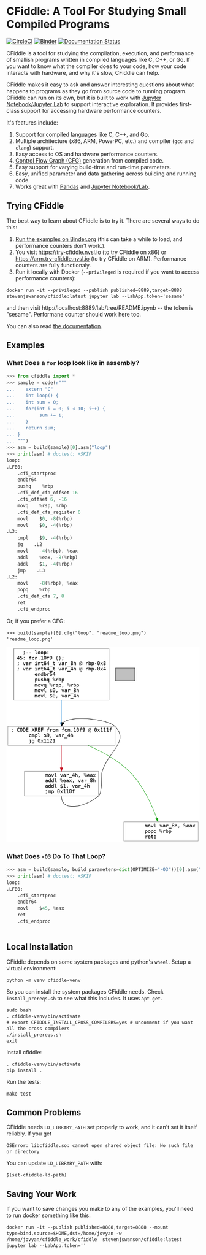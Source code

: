 # CFiddle: A Tool For Studying Small Compiled Programs

[![CircleCI](https://circleci.com/gh/NVSL/cfiddle.svg?style=svg)](https://circleci.com/gh/NVSL/cfiddle)
[![Binder](https://mybinder.org/badge_logo.svg)](https://mybinder.org/v2/gh/NVSL/cfiddle/main?labpath=README.ipynb)
[![Documentation Status](https://readthedocs.org/projects/cfiddle/badge/?version=latest)](https://cfiddle.readthedocs.io/en/latest/?badge=latest)
	
CFiddle is a tool for studying the compilation, execution, and performance of
smallish programs written in compiled languages like C, C++, or Go.  If you
want to know what the compiler does to your code, how your code interacts with
hardware, and why it's slow, CFiddle can help.

CFiddle makes it easy to ask and answer interesting questions about what happens to
programs as they go from source code to running program.  CFiddle can run on
its own, but it is built to work with [Jupyter Notebook/Jupyter
Lab](https://jupyter.org/) to support interactive exploration.  It provides
first-class support for accessing hardware performance counters.

It's features include:

1. Support for compiled languages like C, C++, and Go.
2. Multiple architecture (x86, ARM, PowerPC, etc.) and compiler (`gcc` and `clang`) support.
3. Easy access to OS and hardware performance counters.
4. [Control Flow Graph (CFG)](https://en.wikipedia.org/wiki/Control-flow_graph) generation from compiled code.
5. Easy support for varying build-time and run-time paremeters.
6. Easy, unified parameter and data gathering across building and running code.
7. Works great with [Pandas](https://pandas.pydata.org/) and  [Jupyter Notebook/Lab](https://jupyter.org/).



## Trying CFiddle

The best way to learn about CFiddle is to try it.  There are several ways to do this:

1.  [Run the
examples on Binder.org](https://mybinder.org/v2/gh/NVSL/cfiddle/main?labpath=README.ipynb) (this can take a while to load, and performance counters don't work.).
2. You visit https://try-cfiddle.nvsl.io (to try CFiddle on x86) or https://arm.try-cfiddle.nvsl.io (to try CFiddle on ARM).  Performance counters are fully functionaly.
3.  Run it locally with Docker (`--privileged` is required if you want to access performance counters):

```
docker run -it --privileged --publish published=8889,target=8888 stevenjswanson/cfiddle:latest jupyter lab --LabApp.token='sesame'
```

and then visit http://localhost:8889/lab/tree/README.ipynb  -- the token is "sesame".  Performane counter should work here too.


You can also read [the documentation](https://cfiddle.readthedocs.io).

## Examples

### What Does a `for` loop look like in assembly?

```python
>>> from cfiddle import * 
>>> sample = code(r""" 
...    extern "C"
...    int loop() {
...    int sum = 0;
...	   for(int i = 0; i < 10; i++) {
... 		sum += i;
...    }
...	   return sum;
... }
... """)
>>> asm = build(sample)[0].asm("loop")
>>> print(asm) # doctest: +SKIP
loop:
.LFB0:
    .cfi_startproc
    endbr64
    pushq    %rbp
    .cfi_def_cfa_offset 16
    .cfi_offset 6, -16
    movq    %rsp, %rbp
    .cfi_def_cfa_register 6
    movl    $0, -8(%rbp)
    movl    $0, -4(%rbp)
.L3:
    cmpl    $9, -4(%rbp)
    jg    .L2
    movl    -4(%rbp), %eax
    addl    %eax, -8(%rbp)
    addl    $1, -4(%rbp)
    jmp    .L3
.L2:
    movl    -8(%rbp), %eax
    popq    %rbp
    .cfi_def_cfa 7, 8
    ret
    .cfi_endproc

```

Or, if you prefer a CFG:

```
>>> build(sample)[0].cfg("loop", "readme_loop.png") 
'readme_loop.png'

```

![CFG Example](images/readme_loop.png)

### What Does `-O3` Do To That Loop?

```python
>>> asm = build(sample, build_parameters=dict(OPTIMIZE="-O3"))[0].asm("loop")
>>> print(asm) # doctest: +SKIP
loop:
.LFB0:
    .cfi_startproc
	endbr64
	movl	$45, %eax
	ret
	.cfi_endproc
	
```


## Local Installation

CFiddle depends on some system packages and python's `wheel`.  Setup a virtual environment:

```
python -m venv cfiddle-venv
```

So you can install the system packages CFiddle needs.  Check
`install_prereqs.sh` to see what this includes.  It uses `apt-get`.

```
sudo bash
. cfiddle-venv/bin/activate	
# export CFIDDLE_INSTALL_CROSS_COMPILERS=yes # uncomment if you want all the cross compilers
./install_prereqs.sh
exit
```

Install cfiddle:

```
. cfiddle-venv/bin/activate
pip install .
```

Run the tests:

```
make test
```

## Common Problems

CFiddle needs `LD_LIBRARY_PATH` set properly to work, and it can't set it itself reliably.  If you get

```
OSError: libcfiddle.so: cannot open shared object file: No such file or directory
```

You can update `LD_LIBRARY_PATH` with:

```
$(set-cfiddle-ld-path)
```


## Saving Your Work

If you want to save changes you make to any of the examples, you'll need to run docker something like this:

```
docker run -it --publish published=8888,target=8888 --mount type=bind,source=$HOME,dst=/home/jovyan -w /home/jovyan/cfiddle_work/cfiddle  stevenjswanson/cfiddle:latest  jupyter lab --LabApp.token=''
```
